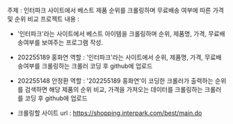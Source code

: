주제 : 인터파크 사이트에서 베스트 제품 순위를 크롤링하며 무료배송 여부에 따른 가격 및 순위 비교
프로젝트 내용 :

- '인터파크'라는 사이트에서 베스트 아이템을 크롤링하며 순위, 제품명, 가격, 무료배송여부를 보여주는 프로그램 작성.

- 202255189 홍화연 역할 :  '인터파크'라는 사이트에서 순위, 제품명, 가격, 무료배송여부를 크롤링하는 크롤러 코딩 후 github에 업로드

- 202255148 안정환 역할 : '202255189 홍화연'이 코딩한 크롤러가 출력하는 순위를 검색하면 해당 제품의 순위 비교, 가격을 가져오는 데이터를 크롤링하는 크롤러를 코딩 후 github에 업로드

- 크롤링할 사이트 url : https://shopping.interpark.com/best/main.do
